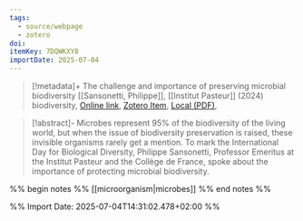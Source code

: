 ```yaml
---
tags:
  - source/webpage
  - zotero
doi: 
itemKey: 7DQWKXY8
importDate: 2025-07-04
---
```

>[!metadata]+
> The challenge and importance of preserving microbial biodiversity
> [[Sansonetti, Philippe]], 
> [[Institut Pasteur]] (2024)
> biodiversity, 
> [Online link](https://www.pasteur.fr/en/research-journal/news/challenge-and-importance-preserving-microbial-biodiversity?language=fr), [Zotero Item](zotero://select/library/items/7DQWKXY8), [Local (PDF)](file://C:/Users/aburg/Documents/references/zotero/storage/4A7ETI4R/Sansonetti_PhilippeSansonettiProfessorEmeritusattheInstitutPasteurandtheCollegedeFrance.pdf), 

>[!abstract]-
>Microbes represent 95% of the biodiversity of the living world, but when the issue of biodiversity preservation is raised, these invisible organisms rarely get a mention. To mark the International Day for Biological Diversity, Philippe Sansonetti, Professor Emeritus at the Institut Pasteur and the Collège de France, spoke about the importance of protecting microbial biodiversity.

%% begin notes %%
[[microorganism|microbes]]
%% end notes %%

%% Import Date: 2025-07-04T14:31:02.478+02:00 %%
